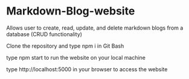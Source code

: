 # Markdown-Blog-website
Allows user to create, read, update, and delete markdown blogs from a database (CRUD functionality)


Clone the repository and type npm i in Git Bash


type npm start to run the website on your local machine


type http://localhost:5000 in your browser to access the website
